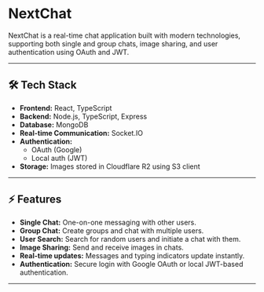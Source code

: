 # NextChat

NextChat is a real-time chat application built with modern technologies, supporting both single and group chats, image sharing, and user authentication using OAuth and JWT.  

---

## 🛠 Tech Stack

- **Frontend:** React, TypeScript  
- **Backend:** Node.js, TypeScript, Express  
- **Database:** MongoDB  
- **Real-time Communication:** Socket.IO  
- **Authentication:**  
  - OAuth (Google)  
  - Local auth (JWT)  
- **Storage:** Images stored in Cloudflare R2 using S3 client  

---

## ⚡ Features

- **Single Chat:** One-on-one messaging with other users.  
- **Group Chat:** Create groups and chat with multiple users.  
- **User Search:** Search for random users and initiate a chat with them.  
- **Image Sharing:** Send and receive images in chats.  
- **Real-time updates:** Messages and typing indicators update instantly.  
- **Authentication:** Secure login with Google OAuth or local JWT-based authentication.  

---




